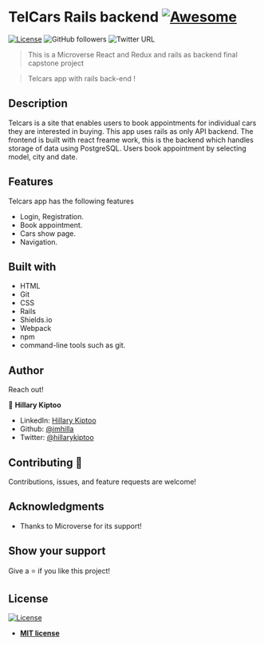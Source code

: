 # TelCars Rails backend [![Awesome](https://cdn.rawgit.com/sindresorhus/awesome/d7305f38d29fed78fa85652e3a63e154dd8e8829/media/badge.svg)](https://github.com/imhilla/rails-backend)

[![License](https://img.shields.io/badge/License-MIT-green.svg)]()
![GitHub followers](https://img.shields.io/github/followers/imhilla?label=imhilla&style=social)
![Twitter URL](https://img.shields.io/twitter/follow/hillarykiptoo_?label=Follow&style=social)

> This is a Microverse React and Redux and rails as backend final capstone project

>  Telcars app with rails back-end !

## Description

Telcars is a site that enables users to book appointments for individual cars they are interested in buying. This app uses rails as only API backend. The frontend is built with react freame work, this is the backend which handles storage of data using PostgreSQL. Users book appointment by selecting model, city and date.

## Features

Telcars app has the following features
- Login, Registration.
- Book appointment.
- Cars show page.
- Navigation.

## Built with

- HTML
- Git
- CSS
- Rails
- Shields.io
- Webpack
- npm
- command-line tools such as git.

## Author

Reach out!

👤 **Hillary Kiptoo**

- LinkedIn: [Hillary Kiptoo](https://www.linkedin.com/in/hillarykiptoo)
- Github: [@imhilla](https://github.com/imhilla)
- Twitter: [@hillarykiptoo](https://twitter.com/hillarykiptoo_)

## Contributing 🤝

Contributions, issues, and feature requests are welcome!

## Acknowledgments

- Thanks to Microverse for its support!

## Show your support

Give a ⭐️ if you like this project!

## License

[![License](http://img.shields.io/:license-mit-blue.svg?style=flat-square)](http://badges.mit-license.org)

- **[MIT license](http://opensource.org/licenses/mit-license.php)**
